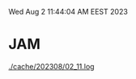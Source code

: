 Wed Aug  2 11:44:04 AM EEST 2023
# JAM
<a href='./cache/202308/02_11.log'>./cache/202308/02_11.log</a>
